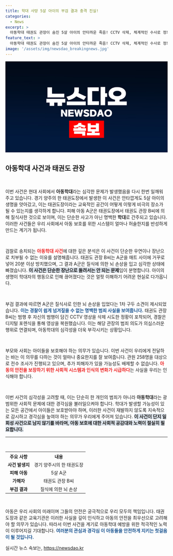 ```yaml
---
title: 학대 사망 5살 아이의 부검 결과 충격 진실!
categories:
  - News
excerpt: >
  아동학대 태권도 관장이 숨진 5살 아이의 안타까운 죽음! CCTV 삭제, 체계적인 수사로 정의를 찾을 수 있을까? 충격의 진상, 지금 확인하세요!
feature_text: >
  아동학대 태권도 관장이 숨진 5살 아이의 안타까운 죽음! CCTV 삭제, 체계적인 수사로 정의를 찾을 수 있을까? 충격의 진상, 지금 확인하세요!
image: '/assets/img/newsdao_breakingnews.jpg'
---
```


<p><img src="/assets/img/newsdao_breakingnews.jpg" alt="flaretime 속보" /></p>

<h2 data-ke-size="size26">아동학대 사건과 태권도 관장</h2>

<p data-ke-size="size16">&nbsp;</p>

<p>이번 사건은 현대 사회에서 <b>아동학대</b>라는 심각한 문제가 발생했음을 다시 한번 일깨워 주고 있습니다. 경기 양주의 한 태권도장에서 발생한 이 사건은 안타깝게도 5살 아이의 생명을 앗아갔고, 이는 태권도장이라는 교육적인 공간이 어떻게 이렇게 비극의 장소가 될 수 있는지를 생각하게 합니다. 피해 아동 A군은 태권도장에서 태권도 관장 B씨에 의해 질식사한 것으로 보이며, 이는 단순한 사고가 아닌 명백한 <b>학대</b>로 간주되고 있습니다. 이러한 사건들은 우리 사회에서 아동 보호를 위한 시스템이 얼마나 허술한지를 반성하게 만드는 계기가 됩니다. </p>

<p data-ke-size="size16">&nbsp;</p>

<p>검찰로 송치되는 <b><span style="color: #ee2323;">아동학대 사건</span></b>에 대한 깊은 분석은 이 사건이 단순한 우연이나 장난으로 치부될 수 없는 이유를 설명해줍니다. 태권도 관장 B씨는 A군을 매트 사이에 거꾸로 넣어 20분 이상 방치했으며, 그 결과 A군은 질식에 의한 뇌 손상을 입고 심각한 상태에 빠졌습니다. <b><span style="background-color: #21538527;">이 사건은 단순한 장난으로 돌려서는 안 되는 문제</span></b>임이 분명합니다. 아이의 생명이 학대자의 행동으로 인해 끊어졌다는 것은 얼핏 이해하기 어려운 현실로 다가옵니다. </p>

<p data-ke-size="size16">&nbsp;</p>

<p>부검 결과에 따르면 A군은 질식사로 인한 뇌 손상을 입었다는 1차 구두 소견이 제시되었습니다. <b><span style="color: #1a5490;">이는 경찰이 쉽게 넘겨짚을 수 없는 명백한 범죄 사실을 보여줍니다.</span></b> 태권도 관장 B씨는 범행 후 자신의 범행이 담긴 CCTV 영상을 삭제 시도한 정황이 포착되어, 경찰은 디지털 포렌식을 통해 영상을 복원했습니다. 이는 해당 관장의 범죄 의도가 의심스러운 행위로 연결되며, 아동학대의 심각성을 더욱 부각시키는 상황입니다. </p>

<p data-ke-size="size16">&nbsp;</p>

<p>부모와 사회는 아이들을 보호해야 하는 의무가 있습니다. 이번 사건이 우리에게 전달하는 바는 이 의무를 다하는 것이 얼마나 중요한지를 잘 보여줍니다. 관원 258명을 대상으로 전수 조사가 진행되고 있으며, 추가 피해자가 있을 가능성도 배제할 수 없습니다. <b><span style="color: #ee2323;">아동의 안전을 보장하기 위한 사회적 시스템과 인식의 변화가 시급하다</span></b>는 사실을 우리는 인식해야 합니다. </p>

<p data-ke-size="size16">&nbsp;</p>

<p>이번 사건의 심각성을 고려할 때, 이는 단순히 한 개인의 범죄가 아니라 <b>아동학대</b>라는 광범위한 사회적 문제에 대한 경각심을 불러일으켜야 합니다. 학대가 발생할 가능성이 있는 모든 공간에서 아이들은 보호받아야 하며, 이러한 사건이 재발하지 않도록 지속적으로 감시하고 경각심을 높여야 하는 의무가 우리에게 주어져 있습니다. <b><span style="background-color: #21538527;">이 사건이 단지 일회성 사건으로 남지 않기를 바라며, 아동 보호에 대한 사회적 공감대와 노력이 절실히 필요합니다.</span></b> </p>

<hr>

<p data-ke-size="size16">&nbsp;</p> 

<table style="width: 100%;">
  <tr>
    <th style="text-align: center;">주요 사항</th>
    <th style="text-align: center;">내용</th>
  </tr>
  <tr>
    <td style="text-align: center; height: 17px;"><b>사건 발생지</b></td>
    <td style="text-align: center; height: 17px;">경기 양주시의 한 태권도장</td>
  </tr>
  <tr>
    <td style="text-align: center; height: 17px;"><b>피해 아동</b></td>
    <td style="text-align: center; height: 17px;">5살 A군</td>
  </tr>
  <tr>
    <td style="text-align: center; height: 17px;"><b>가해자</b></td>
    <td style="text-align: center; height: 17px;">태권도 관장 B씨</td>
  </tr>
  <tr>
    <td style="text-align: center; height: 17px;"><b>부검 결과</b></td>
    <td style="text-align: center; height: 17px;">질식에 의한 뇌 손상</td>
  </tr>
</table>

<p data-ke-size="size16">&nbsp;</p>

<p>아동은 우리 사회의 미래이며 그들의 안전은 궁극적으로 우리 모두의 책임입니다. 태권도장과 같은 교육기관은 이러한 사실을 깊이 인식하고 아동의 안전을 최우선으로 고려해야 할 의무가 있습니다. 따라서 이번 사건을 계기로 아동학대 예방을 위한 적극적인 노력이 이루어지길 기대합니다. <b><span style="color: #1a5490;">여러분의 관심과 경각심 이 아동들을 안전하게 지키는 첫걸음이 될 것입니다.</span></b></p>
실시간 뉴스 속보는, <a href="https://newsdao.kr" rel="dofollow">https://newsdao.kr</a>



